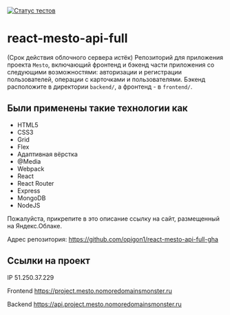 [![Статус тестов](../../actions/workflows/tests.yml/badge.svg)](../../actions/workflows/tests.yml)

# react-mesto-api-full
(Срок действия облочного сервера истёк)
Репозиторий для приложения проекта `Mesto`, включающий фронтенд и бэкенд части приложения со следующими возможностями: авторизации и регистрации пользователей, операции с карточками и пользователями. Бэкенд расположите в директории `backend/`, а фронтенд - в `frontend/`.

<h2>Были применены такие технологии как</h2>
<ul>
  <li>HTML5</li>
  <li>CSS3</li>
  <li>Grid</li>
  <li>Flex</li>
  <li>Адаптивная вёрстка</li>
  <li>@Media</li>
  <li>Webpack</li>
  <li>React</li>
  <li>React Router</li>
  <li>Express</li>
<li>MongoDB</li>
<li>NodeJS</li>
</ul>
  
Пожалуйста, прикрепите в это описание ссылку на сайт, размещенный на Яндекс.Облаке.

Адрес репозитория: https://github.com/opigon1/react-mesto-api-full-gha

## Ссылки на проект

IP 51.250.37.229

Frontend https://project.mesto.nomoredomainsmonster.ru

Backend https://api.project.mesto.nomoredomainsmonster.ru

